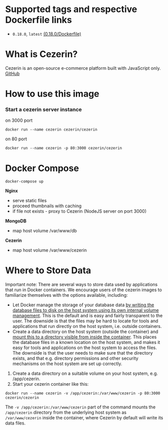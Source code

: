 # Supported tags and respective Dockerfile links

- ```0.18.0```, ```latest```
[(0.18.0/Dockerfile)](https://github.com/cezerin/docker-cezerin/blob/master/images/0.18.0/Dockerfile)


# What is Cezerin?
Cezerin is an open-source e-commerce platform built with JavaScript only. [GitHub](https://github.com/cezerin/cezerin)


# How to use this image

### Start a cezerin server instance
on 3000 port
```shell
docker run --name cezerin cezerin/cezerin
```

on 80 port
```shell
docker run --name cezerin -p 80:3000 cezerin/cezerin
```

# Docker Compose
```shell
docker-compose up
```

**Nginx**
- serve static files
- proceed thumbnails with caching
- if file not exists - proxy to Cezerin (NodeJS server on port 3000)

**MongoDB**
- map host volume /var/www/db

**Cezerin**
- map host volume /var/www/cezerin

# Where to Store Data
Important note: There are several ways to store data used by applications that run in Docker containers. We encourage users of the cezerin images to familiarize themselves with the options available, including:

- Let Docker manage the storage of your database data [by writing the database files to disk on the host system using its own internal volume management](https://docs.docker.com/engine/tutorials/dockervolumes/#adding-a-data-volume). This is the default and is easy and fairly transparent to the user. The downside is that the files may be hard to locate for tools and applications that run directly on the host system, i.e. outside containers.
- Create a data directory on the host system (outside the container) and [mount this to a directory visible from inside the container](https://docs.docker.com/engine/tutorials/dockervolumes/#mount-a-host-directory-as-a-data-volume). This places the database files in a known location on the host system, and makes it easy for tools and applications on the host system to access the files. The downside is that the user needs to make sure that the directory exists, and that e.g. directory permissions and other security mechanisms on the host system are set up correctly.


1. Create a data directory on a suitable volume on your host system, e.g. /app/cezerin.
2. Start your cezerin container like this:

```shell
docker run --name cezerin -v /app/cezerin:/var/www/cezerin -p 80:3000 cezerin/cezerin
```

The ```-v /app/cezerin:/var/www/cezerin``` part of the command mounts the ```/app/cezerin``` directory from the underlying host system as ```/var/www/cezerin``` inside the container, where Cezerin by default will write its data files.
